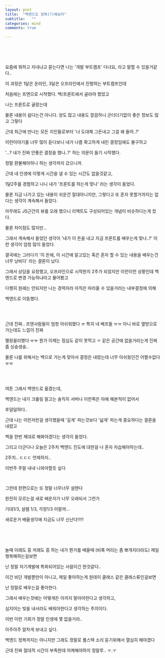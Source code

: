 ```yaml
---
layout: post
title:  "백엔드도 정복(?)해보자"
subtitle:   ""
categories: mind
comments: true

---
```






<br>

<br>

<br>

요즘에 뭐하고 지내냐고 묻는다면 나는 '개발 부트캠프' 다녀요, 라고 말할 수 있을거같다..

이 과정은 1달은 온라인, 3달은 오프라인에서 진행하는 부트캠프인데

처음에는 프엔으로 시작했다. 백/프론트에서 골라야 했었고

나는 프론트로 골랐는데

물론 내용이 쉽다는건 아니다. 양도 많고 내용도 깔끔하니 군더더기없이 좋은 정보도 많고 그렇다

근데 최근에 만나는 모든 지인들로부터 '너 도대체 그돈내고 그걸 왜 들어..?' 

이런이야기를 너무 많이 듣다보니 내가 나름 확고하게 내린 결정임에도 불구하고 

'...? 내가 진짜 안좋은 결정을 했나..?' 하는 의문이 들기 시작했다.

정말 환불해야하나 하는 생각까지 갔으니까.

근데 내 인생에 이렇게 시간을 낼 수 있는 시간도 없을것같고,

1달2주를 경험하고 나니 내가 '프론트를 하는게 맞나' 라는 생각이 들었다.

물론 지금 나가고 있는 내용이 쉬운건 절대아니지만, 그렇다고 또 혼자 못할거까지는 없다는 생각이 계속해서 들었다.

아무래도 JS근간의 뷰를 오래 했으니 리액트도 구성되어있는 개념이 비슷하다는게 컸다.

물론 차이점도 많지만... 

그래서 계속해서 들었던 생각이 '내가 이 돈을 내고 지금 프론트를 배우는게 맞나..?' 이런 생각이 엄청 많이 들었다.

결국에는 그러다가 '이 돈에, 이 시간에 알고있는 혹은 혼자 할 수 있는 내용을 배우는건 너무 낭비다' 라는 결론이 났다.

그래서 상담을 요청했고, 오프라인으로 시작한지 2주가 되었지만 이런이런 상황인데 백엔드로 변경 가능하냐라고 물어봤고

다행히 원래는 안되지만 나는 경력자라 아직은 따라올 수 있을거라는 내부결정에 의해 

백엔드로 이동했다.

<br>

<br>

근데 진짜.. 프엔사람들이 엄청 아쉬워했다 ㅠ 특히 내 베프들 ㅠㅠ 아니 바로 옆방으로 가는데도 느낌이 진짜

멜랑꼴리했다 ㅠㅠ 뭔가 이제는 점심도 같이 못먹고 ㅜ 같은 공간에 없을거라는게 진짜 좀 싱숭생숭..

물론 나를 위해서는 백으로 가는게 맞아서 결정은 내렸는데 너무 아쉬웠던건 어쩔수없다 ㅠㅠ

<br>

<br>

여튼 그래서 백엔드로 옮겼는데,

백엔드는 내가 크롤링 말고는 솔직히 서버나 이런쪽은 아예 해본적이 없어서

후덜덜하다..

근데 나는 이런저런걸 생각했을때 '깊게' 파는것보다 '넓게' 파는게 중요하다는 결론을 내렸고

백을 한번 제대로 해봐야겠다는 생각이 들었다.

그리고 더군다나 오늘은 2주치 백엔드 진도에 대한걸 나 혼자 자습해야하는데..

2주치.. ㄷㄷㄷ 언제하지..

이번주 주말 내내 나와야할듯 싶다

<br>

그런데 한편으로는 또 정말 너무너무 설렌다

완전히 모르는걸 새로 배운지가 너무 오래되서 그런가

기대1/3, 설렘 1/3, 걱정1/3 이랄까...

새로운거 배울생각에 지금도 너무 신난다!!!!!

<br>

<br>

<br>

놀때 이래도 흥 저래도 흥 하는 내가 뭔가를 배울때 (비록 머리는 좀 뽀개지더라도) 제일 행복해하는걸보면

난 정말 자기계발에 특화되어있는 사람이긴 한것같다..

이건 비단 개발뿐만이 아니고, 제일 좋아하는게 원데이 클래스 같은 클래스류인걸보면

난 정말로 배우는걸 좋아한다.

그래서 배우는것에는 어떻게든 아끼지 말아야한다고 생각하고,

심지어는 빚을 내서라도 배워야한다고 생각하는 주의이다.

이번 이런 기회가 정말 인생에 몇 없을거라..

아주아주 알차게 보내고 싶다.

백엔드 정복까지는 아니지만 그래도 정말로 풀스택 소리 듣기위해서 열심히 해야겠다

근데 진짜 절대적 시간이 부족한데 어케해야하지 정말루.. ㅜ.ㅜ









